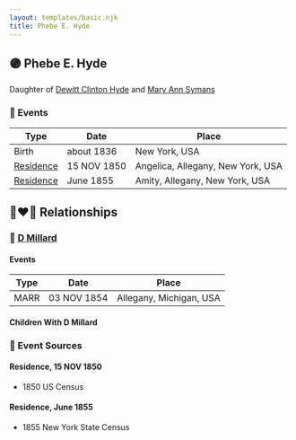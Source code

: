 ```yaml
---
layout: templates/basic.njk
title: Phebe E. Hyde
---
```

## 🟣 Phebe E. Hyde

Daughter of [Dewitt Clinton Hyde](/people/4/47530864) and [Mary Ann Symans](/people/4/4704808)

### 📆 Events

Type | Date | Place
------ | ------ | ------
Birth | about 1836 | New York, USA
[Residence](#event-1) | 15 NOV 1850 | Angelica, Allegany, New York, USA
[Residence](#event-2) | June 1855 | Amity, Allegany, New York, USA

## 👩‍❤️‍👨 Relationships

### 🔵 [D Millard](/people/4/49080777)

#### Events

Type | Date | Place
------ | ------ | ------
MARR | 03 NOV 1854 | Allegany, Michigan, USA
#### Children With D Millard
### 📰 Event Sources

#### <a id="event-1"></a> Residence, 15 NOV 1850
* 1850 US Census

#### <a id="event-2"></a> Residence, June 1855
* 1855 New York State Census